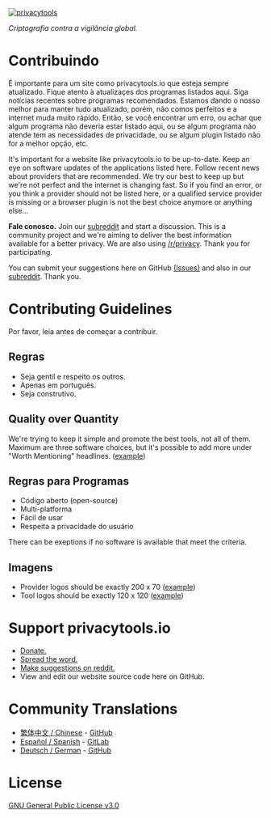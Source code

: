 [![privacytools](https://privacytoolsio.github.io/privacytools.io/img/layout/logo.png)](https://www.privacytools.io/)

_Criptografia contra a vigilância global._

# Contribuindo

É importante para um site como privacytools.io que esteja sempre atualizado. Fique atento à atualizaçes dos programas listados aqui. Siga notícias recentes sobre programas recomendados. Estamos dando o nosso melhor para manter tudo atualizado, porém, não comos perfeitos e a internet muda muito rápido. Então, se você encontrar um erro, ou achar que algum programa não deveria estar listado aqui, ou se algum programa não atende tem as necessidades de privacidade, ou se algum plugin listado não for a melhor opção, etc.

It's important for a website like privacytools.io to be up-to-date. Keep an eye on software updates of the applications listed here. Follow recent news about providers that are recommended. We try our best to keep up but we're not perfect and the internet is changing fast. So if you find an error, or you think a provider should not be listed here, or a qualified service provider is missing or a browser plugin is not the best choice anymore or anything else...

**Fale conosco.** Join our [subreddit](https://www.reddit.com/r/privacytoolsIO/) and start a discussion. This is a community project and we're aiming to deliver the best information available for a better privacy. We are also using [/r/privacy](https://www.reddit.com/r/privacy). Thank you for participating.

You can submit your suggestions here on GitHub [(Issues)](https://github.com/privacytoolsIO/privacytools.io/issues) and also in our [subreddit](https://www.reddit.com/r/privacytoolsIO/). Thank you.


# Contributing Guidelines
Por favor, leia antes de começar a contribuir.

## Regras

- Seja gentil e respeito os outros.
- Apenas em português.
- Seja construtivo.

## Quality over Quantity

We're trying to keep it simple and promote the best tools, not all of them. Maximum are three software choices, but it's possible to add more under "Worth Mentioning" headlines. ([example](https://privacytoolsio.github.io/privacytools.io/#im)) 

## Regras para Programas

- Código aberto (open-source)
- Multi-platforma
- Fácil de usar
- Respeita a privacidade do usuário

There can be exeptions if no software is available that meet the criteria.

## Imagens

- Provider logos should be exactly 200 x 70 ([example](https://privacytoolsio.github.io/privacytools.io/img/provider/AirVPN.gif))
- Tool logos should be exactly 120 x 120 ([example](https://privacytoolsio.github.io/privacytools.io/img/tools/ChatSecure.png))

# Support privacytools.io

- [Donate.](https://privacytoolsio.github.io/privacytools.io/donate.html)
- [Spread the word.](https://privacytoolsio.github.io/privacytools.io/#participate)
- [Make suggestions on reddit.](https://www.reddit.com/r/privacytoolsIO/)
- View and edit our website source code here on GitHub.

# Community Translations
- [繁体中文 / Chinese](https://github.com/twngo/privacytools-zh) - [GitHub](https://github.com/twngo/privacytools-zh)
- [Español / Spanish](https://victorhck.gitlab.io/privacytools-es/) - [GitLab](https://gitlab.com/victorhck/privacytools-es)
- [Deutsch / German](https://privacytools.it-sec.rocks/) - [GitHub](https://github.com/Anon215/privacytools.it-sec.rocks)

# License
[GNU General Public License v3.0](https://github.com/privacytoolsIO/privacytools.io/blob/master/LICENSE.txt)
